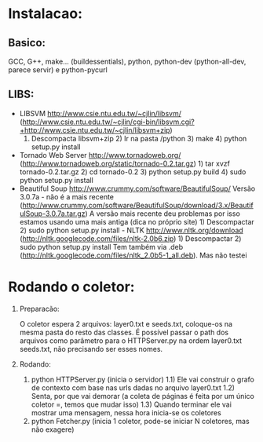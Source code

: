 Instalacao:
=======

Basico:
-----------------

   GCC, G++, make... (buildessentials), python, python-dev (python-all-dev, parece servir) e python-pycurl

LIBS: 
-----------

   - LIBSVM
        http://www.csie.ntu.edu.tw/~cjlin/libsvm/ (http://www.csie.ntu.edu.tw/~cjlin/cgi-bin/libsvm.cgi?+http://www.csie.ntu.edu.tw/~cjlin/libsvm+zip)
        1) Descompacta libsvm+zip
	2) Ir na pasta /python
	3) make
	4) python setup.py install
   - Tornado Web Server 
	http://www.tornadoweb.org/ (http://www.tornadoweb.org/static/tornado-0.2.tar.gz)
	1) tar xvzf tornado-0.2.tar.gz
	2) cd tornado-0.2
	3) python setup.py build
	4) sudo python setup.py install
   - Beautiful Soup
        http://www.crummy.com/software/BeautifulSoup/ Versão 3.0.7a - não é a mais recente 
	(http://www.crummy.com/software/BeautifulSoup/download/3.x/BeautifulSoup-3.0.7a.tar.gz)
	A versão mais recente deu problemas por isso estamos usando uma mais antiga (dica no próprio site)
	1) Descompactar
	2) sudo python setup.py install	
    - NLTK
	http://www.nltk.org/download (http://nltk.googlecode.com/files/nltk-2.0b6.zip)
	1) Descompactar
	2) sudo python setup.py install
	Tem também via .deb (http://nltk.googlecode.com/files/nltk_2.0b5-1_all.deb). Mas não testei

Rodando o coletor:
==========

1) Preparacão:

   O coletor espera 2 arquivos: layer0.txt e seeds.txt, coloque-os na mesma pasta do resto das classes. É possível passar o path dos arquivos como parâmetro para o HTTPServer.py na ordem layer0.txt seeds.txt, não precisando ser esses nomes.
	
2) Rodando:
   1) python HTTPServer.py (inicia o servidor)
	1.1) Ele vai construir o grafo de contexto com base nas urls dadas no arquivo layer0.txt
	1.2) Senta, por que vai demorar (a coleta de páginas é feita por um único coletor =\, temos que mudar isso)
	1.3) Quando terminar ele vai mostrar uma mensagem, nessa hora inicia-se os coletores
   2) python Fetcher.py (inicia 1 coletor, pode-se iniciar N coletores, mas não exagere)


